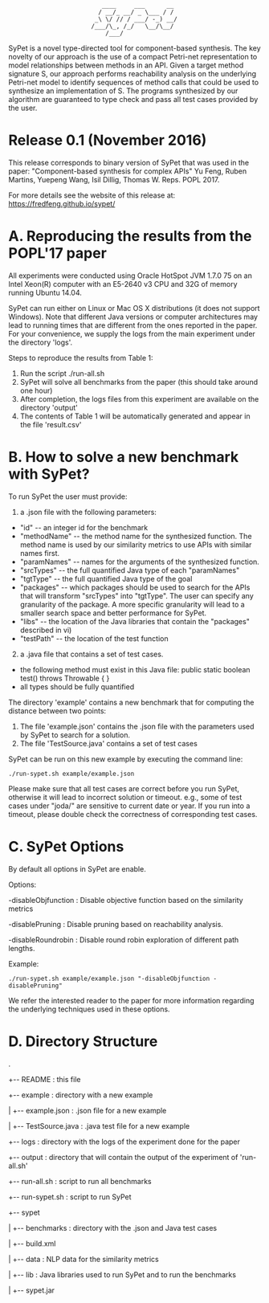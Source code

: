                               ____     ___      __
                             / __/_ __/ _ \___ / /
                            _\ \/ // / ___/ -_) __/
                           /___/\_, /_/   \__/\__/
                               /___/    


SyPet is a novel type-directed tool for component-based synthesis. The key 
novelty of our approach is the use of a compact Petri-net representation to 
model relationships between methods in an API. Given a target method signature 
S, our approach performs reachability analysis on the underlying Petri-net model 
to identify sequences of method calls that could be used to synthesize an 
implementation of S. The programs synthesized by our algorithm are guaranteed to 
type check and pass all test cases provided by the user.

# Release 0.1 (November 2016)
This release corresponds to binary version of SyPet that was used in the paper: 
"Component-based synthesis for complex APIs" Yu Feng, Ruben Martins, Yuepeng 
Wang, Isil Dillig, Thomas W. Reps. POPL 2017.

For more details see the website of this release at: 
https://fredfeng.github.io/sypet/

# A. Reproducing the results from the POPL'17 paper

All experiments were conducted using Oracle HotSpot JVM 1.7.0 75 on an Intel 
Xeon(R) computer with an E5-2640 v3 CPU and 32G of memory running Ubuntu 14.04.

SyPet can run either on Linux or Mac OS X distributions (it does not support 
Windows). Note that different Java versions or computer architectures may lead 
to running times that are different from the ones reported in the paper. For 
your convenience, we supply the logs from the main experiment under the 
directory 'logs'.

Steps to reproduce the results from Table 1:

1. Run the script ./run-all.sh
2. SyPet will solve all benchmarks from the paper (this should take around one 
   hour)
3. After completion, the logs files from this experiment are available on the 
   directory 'output'
4. The contents of Table 1 will be automatically generated and appear in the 
   file 'result.csv'

# B. How to solve a new benchmark with SyPet?

To run SyPet the user must provide:

1. a .json file with the following parameters:
  +   "id"         -- an integer id for the benchmark
  +   "methodName" -- the method name for the synthesized function. The 
         method name is used by our similarity metrics to use APIs with 
	     similar names first. 
  +  "paramNames"  -- names for the arguments of the synthesized function.
  +   "srcTypes"   -- the full quantified Java type of each "paramNames"
  +    "tgtType"   -- the full quantified Java type of the goal
  +   "packages"   -- which packages should be used to search for the APIs 
	     that will transform "srcTypes" into "tgtType". The user can specify 
	     any granularity of the package. A more specific granularity will 
	     lead to a smaller search space and better performance for SyPet.
  +  "libs"        -- the location of the Java libraries that contain the 
	     "packages" described in vi)
  +  "testPath"    -- the location of the test function

2. a .java file that contains a set of test cases. 
  - the following method must exist in this Java file: 
  public static boolean test() throws Throwable { }
  - all types should be fully quantified

The directory 'example' contains a new benchmark that for computing the distance 
between two points:
  1.  The file 'example.json' contains the .json file with the parameters used 
      by SyPet to search for a solution. 
  2. The file 'TestSource.java' contains a set of test cases 

SyPet can be run on this new example by executing the command line:
```
./run-sypet.sh example/example.json
```

Please make sure that all test cases are correct before you run SyPet, otherwise 
it will lead to incorrect solution or timeout. e.g., some of test cases under 
"joda/" are sensitive to current date or year. If you run into a timeout, please 
double check the correctness of corresponding test cases.

# C. SyPet Options

By default all options in SyPet are enable.

Options:

-disableObjfunction : Disable objective function based on the similarity metrics

-disablePruning     : Disable pruning based on reachability analysis.

-disableRoundrobin  : Disable round robin exploration of different path lengths. 

Example:
```
./run-sypet.sh example/example.json "-disableObjfunction -disablePruning"
```

We refer the interested reader to the paper for more information regarding the 
underlying techniques used in these options. 


# D. Directory Structure
.

+-- README : this file

+-- example : directory with a new example

|	+-- example.json : .json file for a new example

|   +-- TestSource.java : .java test file for a new example

+-- logs : directory with the logs of the experiment done for the paper

+-- output : directory that will contain the output of the experiment of 'run-all.sh'

+-- run-all.sh : script to run all benchmarks

+-- run-sypet.sh : script to run SyPet

+-- sypet

|	+-- benchmarks : directory with the .json and Java test cases

| 	+-- build.xml

| 	+-- data : NLP data for the similarity metrics

|	+-- lib : Java libraries used to run SyPet and to run the benchmarks

|	+-- sypet.jar
